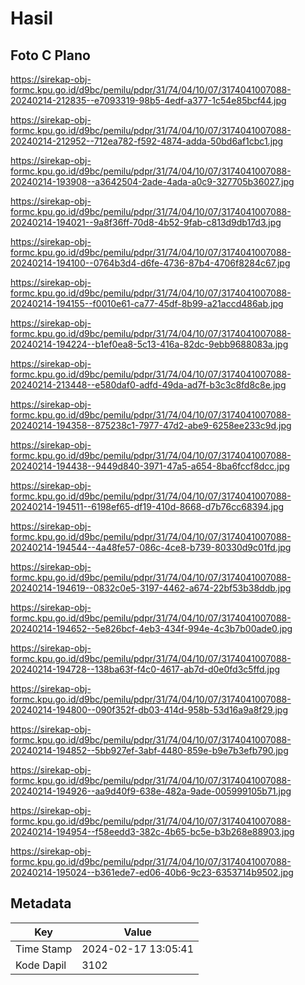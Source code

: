 # Hasil

## Foto C Plano

https://sirekap-obj-formc.kpu.go.id/d9bc/pemilu/pdpr/31/74/04/10/07/3174041007088-20240214-212835--e7093319-98b5-4edf-a377-1c54e85bcf44.jpg

https://sirekap-obj-formc.kpu.go.id/d9bc/pemilu/pdpr/31/74/04/10/07/3174041007088-20240214-212952--712ea782-f592-4874-adda-50bd6af1cbc1.jpg

https://sirekap-obj-formc.kpu.go.id/d9bc/pemilu/pdpr/31/74/04/10/07/3174041007088-20240214-193908--a3642504-2ade-4ada-a0c9-327705b36027.jpg

https://sirekap-obj-formc.kpu.go.id/d9bc/pemilu/pdpr/31/74/04/10/07/3174041007088-20240214-194021--9a8f36ff-70d8-4b52-9fab-c813d9db17d3.jpg

https://sirekap-obj-formc.kpu.go.id/d9bc/pemilu/pdpr/31/74/04/10/07/3174041007088-20240214-194100--0764b3d4-d6fe-4736-87b4-4706f8284c67.jpg

https://sirekap-obj-formc.kpu.go.id/d9bc/pemilu/pdpr/31/74/04/10/07/3174041007088-20240214-194155--f0010e61-ca77-45df-8b99-a21accd486ab.jpg

https://sirekap-obj-formc.kpu.go.id/d9bc/pemilu/pdpr/31/74/04/10/07/3174041007088-20240214-194224--b1ef0ea8-5c13-416a-82dc-9ebb9688083a.jpg

https://sirekap-obj-formc.kpu.go.id/d9bc/pemilu/pdpr/31/74/04/10/07/3174041007088-20240214-213448--e580daf0-adfd-49da-ad7f-b3c3c8fd8c8e.jpg

https://sirekap-obj-formc.kpu.go.id/d9bc/pemilu/pdpr/31/74/04/10/07/3174041007088-20240214-194358--875238c1-7977-47d2-abe9-6258ee233c9d.jpg

https://sirekap-obj-formc.kpu.go.id/d9bc/pemilu/pdpr/31/74/04/10/07/3174041007088-20240214-194438--9449d840-3971-47a5-a654-8ba6fccf8dcc.jpg

https://sirekap-obj-formc.kpu.go.id/d9bc/pemilu/pdpr/31/74/04/10/07/3174041007088-20240214-194511--6198ef65-df19-410d-8668-d7b76cc68394.jpg

https://sirekap-obj-formc.kpu.go.id/d9bc/pemilu/pdpr/31/74/04/10/07/3174041007088-20240214-194544--4a48fe57-086c-4ce8-b739-80330d9c01fd.jpg

https://sirekap-obj-formc.kpu.go.id/d9bc/pemilu/pdpr/31/74/04/10/07/3174041007088-20240214-194619--0832c0e5-3197-4462-a674-22bf53b38ddb.jpg

https://sirekap-obj-formc.kpu.go.id/d9bc/pemilu/pdpr/31/74/04/10/07/3174041007088-20240214-194652--5e826bcf-4eb3-434f-994e-4c3b7b00ade0.jpg

https://sirekap-obj-formc.kpu.go.id/d9bc/pemilu/pdpr/31/74/04/10/07/3174041007088-20240214-194728--138ba63f-f4c0-4617-ab7d-d0e0fd3c5ffd.jpg

https://sirekap-obj-formc.kpu.go.id/d9bc/pemilu/pdpr/31/74/04/10/07/3174041007088-20240214-194800--090f352f-db03-414d-958b-53d16a9a8f29.jpg

https://sirekap-obj-formc.kpu.go.id/d9bc/pemilu/pdpr/31/74/04/10/07/3174041007088-20240214-194852--5bb927ef-3abf-4480-859e-b9e7b3efb790.jpg

https://sirekap-obj-formc.kpu.go.id/d9bc/pemilu/pdpr/31/74/04/10/07/3174041007088-20240214-194926--aa9d40f9-638e-482a-9ade-005999105b71.jpg

https://sirekap-obj-formc.kpu.go.id/d9bc/pemilu/pdpr/31/74/04/10/07/3174041007088-20240214-194954--f58eedd3-382c-4b65-bc5e-b3b268e88903.jpg

https://sirekap-obj-formc.kpu.go.id/d9bc/pemilu/pdpr/31/74/04/10/07/3174041007088-20240214-195024--b361ede7-ed06-40b6-9c23-6353714b9502.jpg


## Metadata

| Key        | Value               |
| ---------- | ------------------- |
| Time Stamp | 2024-02-17 13:05:41 |
| Kode Dapil | 3102                |



